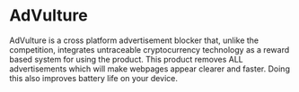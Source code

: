 # AdVulture
AdVulture is a cross platform advertisement blocker that, unlike the competition, integrates untraceable cryptocurrency technology as a reward based system for using the product. This product removes ALL advertisements which will make webpages appear clearer and faster. Doing this also improves battery life on your device.
